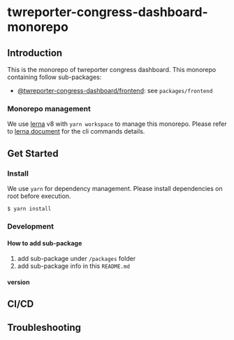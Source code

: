 # twreporter-congress-dashboard-monorepo

## Introduction

This is the monorepo of twreporter congress dashboard.
This monorepo containing follow sub-packages:

- [@twreporter-congress-dashboard/frontend](./packages/frontend/): see `packages/frontend`

### Monorepo management

We use [lerna](https://lerna.js.org/) v8 with `yarn workspace` to manage this monorepo.
Please refer to [lerna document](https://lerna.js.org/docs/api-reference/commands) for the cli commands details.

## Get Started

### Install

We use `yarn` for dependency management.
Please install dependencies on root before execution.

```shell
$ yarn install
```

### Development

#### How to add sub-package

1. add sub-package under `/packages` folder
2. add sub-package info in this `README.md`

#### version

## CI/CD

## Troubleshooting

